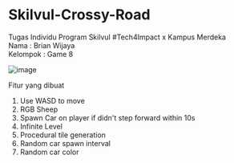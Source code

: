 # Skilvul-Crossy-Road
Tugas Individu Program Skilvul #Tech4Impact x Kampus Merdeka  
Nama : Brian Wijaya  
Kelompok : Game 8  

![image](https://user-images.githubusercontent.com/70004754/198820301-f597763f-f143-456c-b6b2-c8f3469d6859.png)

Fitur yang dibuat  
1. Use WASD to move  
2. RGB Sheep  
3. Spawn Car on player if didn't step forward within 10s  
4. Infinite Level
5. Procedural tile generation
6. Random car spawn interval
7. Random car color  
